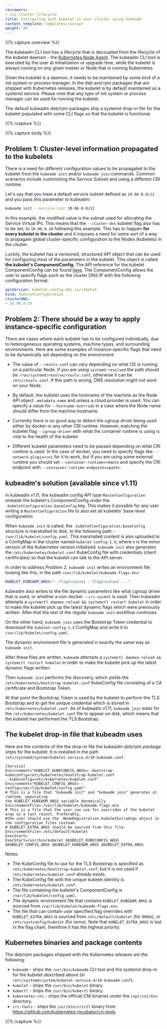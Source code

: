 ```yaml
---
reviewers:
- sig-cluster-lifecycle
title: Configuring each kubelet in your cluster using kubeadm
content_template: templates/concept
weight: 40
---
```


{{% capture overview %}}

The kubeadm CLI tool has a lifecycle that is decoupled from the lifecycle
of the kubelet daemon - the [Kubernetes Node Agent](/docs/reference/command-line-tools-reference/kubelet).
The kubeadm CLI tool is executed by the user at initialization or upgrade time, while the kubelet is always
running on any given master or Node that is running Kubernetes.

Given the kubelet is a daemon, it needs to be maintained by some kind of a init system or process manager.
In the deb and rpm packages that are shipped with Kubernetes releases, the kubelet is by default maintained
as a systemd service. Please note that _any type_ of init system or process manager can be used for running the kubelet.

The default kubeadm deb/rpm packages ship a systemd drop-in file for the kubelet populated with
some CLI flags so that the kubelet is functional.

{{% /capture %}}

{{% capture body %}}

## Problem 1: Cluster-level information propagated to the kubelets

There is a need for different configuration values to be propagated to the kubelet from the
`kubeadm init` and/or `kubeadm join` commands. Common scenarios include customizing the Service
Subnet and using a different CRI runtime.

Let's say that you have a default service subnet defined as `10.96.0.0/12` and you pass this parameter to kubeadm:
```bash
kubeadm init --service-cidr 10.96.0.0/12
```

In this example, the modified value is the subnet used for allocating the Service Virtual IPs.
This means that the `--cluster-dns` kubelet flag also has to be set, to `10.96.0.10` following this example.
This has to happen **for every kubelet in the cluster** and it imposes a need for some sort of a way to propagate
global cluster-specific configuration to the Nodes (kubelets) in the cluster.

Luckily, the kubelet has a versioned, structured API object that can be used for configuring most of the
parameters in the kubelet. This object is called **the kubelet's ComponentConfig**. The API reference for the
kubelet ComponentConfig can be found [here](https://godoc.org/k8s.io/kubernetes/pkg/kubelet/apis/kubeletconfig#KubeletConfiguration).
The ComponentConfig allows the user to specify flags such as the cluster DNS IP with the following configuration format:
```yaml
apiVersion: kubelet.config.k8s.io/v1beta1
kind: KubeletConfiguration
clusterDNS:
- 10.96.0.10
```

## Problem 2: There should be a way to apply instance-specific configuration

There are cases where each kubelet has to be configured individually, due to heterogeneous operating systems,
machine types, and surrounding environments. Here are some examples of instance-specific flags that need to be dynamically
set depending on the environment:
- The value of `--resolv-conf` can vary depending on what OS is running on a particular Node. If you are using
`systemd-resolved` the path should be `/run/systemd/resolve/resolv.conf`, otherwise it can be `/etc/resolv.conf`.
If this path is wrong, DNS resolution might not work on your Node.

- By default, the kubelet uses the hostname of the machine as the Node API object `.metadata.name` and unless
a cloud provider is used. You can specify a value for `--hostname-override` in a case where the Node name should differ
from the machine hostname.

- Currently there is no good way to detect the cgroup driver being used either by docker or any other CRI runtime.
However, matching the kubelet flag `--cgroup-driver` with what the container runtime is using is vital to the health
of the kubelet.

- Different kubelet parameters need to be passed depending on what CRI runtime is used. In the case of docker,
you need to specify flags like `--network-plugin=cni` for it to work, but if you are using some external runtime
you should set `--container-runtime=remote` and specify the CRI endpoint with `--container-runtime-endpoint=<path>`.

## kubeadm's solution (available since v1.11)

In kubeadm v1.11, the kubeadm config API type `MasterConfiguration` embeds the kubelet's ComponentConfig under
the `.kubeletConfiguration.baseConfig` key. This makes it possible for any user writing a `MasterConfiguration`
file to also set all kubelets' base-level configuration.

When `kubeadm init` is called, the `.kubeletConfiguration.baseConfig`  structure is marshalled to disk, to the
following path - `/var/lib/kubelet/config.yaml`. This marshalled content is also uploaded to a ConfigMap in the cluster
named `kubelet-config-1.X`, where `X` is the minor version of the Kubernetes version initialized. `kubeadm init` also
generates the `/etc/kubernetes/kubelet.conf` KubeConfig file with credentials (client certificates) so that the kubelet
can talk to the API server.

In order to address _Problem 2_, `kubeadm init` writes an environment file looking like this, in the path
`/var/lib/kubelet/kubeadm-flags.env`:
```bash
KUBELET_KUBEADM_ARGS="--flag1=value1 --flag2=value2 ..."
```

kubeadm also writes to the file dynamic parameters like what cgroup driver that is used, or whether a non-docker
`--cri-socket` is used. Then kubeadm attempts a `systemctl daemon-reload && systemctl restart kubelet` in order
to make the kubelet pick up the latest dynamic flags which were previously written. After that the rest of the regular
`kubeadm init` workflow continues.

On the other hand, `kubeadm join` uses the Bootstrap Token credential to download the `kubelet-config-1.X` ConfigMap
and write it to `/var/lib/kubelet/config.yaml`.

The dynamic environment file is generated in exactly the same way as `kubeadm init`.

After these files are written, `kubeadm` attempts a `systemctl daemon-reload && systemctl restart kubelet` in order
to make the kubelet pick up the latest dynamic flags written.

Then `kubeadm join` performs the discovery, which yields the `/etc/kubernetes/bootstrap-kubelet.conf` KubeConfig
file consisting of a CA certificate and Bootstrap Token.

At that point the Bootstrap Token is used by the kubelet to perform the TLS Bootstrap and to get the unique credential which
is stored in `/etc/kubernetes/kubelet.conf`. As of kubeadm v1.11, `kubeadm join` waits for the `/etc/kubernetes/kubelet.conf`
file to appear on disk, which means that the kubelet has performed the TLS Bootstrap.

##  The kubelet drop-in file that kubeadm uses
Here are the contents of the the drop-in file the kubeadm _deb/rpm package_ ships for the kubelet. It is installed in
the path `/etc/systemd/system/kubelet.service.d/10-kubeadm.conf`.

```
[Service]
Environment="KUBELET_KUBECONFIG_ARGS=--bootstrap-kubeconfig=/etc/kubernetes/bootstrap-kubelet.conf
--kubeconfig=/etc/kubernetes/kubelet.conf"
Environment="KUBELET_CONFIG_ARGS=--config=/var/lib/kubelet/config.yaml"
# This is a file that "kubeadm init" and "kubeadm join" generates at runtime, populating
the KUBELET_KUBEADM_ARGS variable dynamically
EnvironmentFile=-/var/lib/kubelet/kubeadm-flags.env
# This is a file that the user can use for overrides of the kubelet args as a last resort. Preferably,
#the user should use the .NodeRegistration.KubeletExtraArgs object in the configuration files instead.
# KUBELET_EXTRA_ARGS should be sourced from this file.
EnvironmentFile=-/etc/default/kubelet
ExecStart=
ExecStart=/usr/bin/kubelet $KUBELET_KUBECONFIG_ARGS $KUBELET_CONFIG_ARGS $KUBELET_KUBEADM_ARGS $KUBELET_EXTRA_ARGS
```

Notes:

- The KubeConfig file to use for the TLS Bootstrap is specified as `/etc/kubernetes/bootstrap-kubelet.conf`,
but it is not used if `/etc/kubernetes/kubelet.conf` already exists.
- The KubeConfig file with the unique kubelet identity is `/etc/kubernetes/kubelet.conf`.
- The file containing the kubelet's ComponentConfig is `/var/lib/kubelet/config.yaml`.
- The dynamic environment file that contains `KUBELET_KUBEADM_ARGS` is sourced from `/var/lib/kubelet/kubeadm-flags.env`.
- The file that can contain user specified flag overrides with `KUBELET_EXTRA_ARGS` is sourced from `/etc/default/kubelet`
(for debs), or `/etc/systconfig/kubelet` (for rpms). Note that `KUBELET_EXTRA_ARGS` is last in the flag chain,
therefore it has the highest priority.

## Kubernetes binaries and package contents

The deb/rpm packages shipped with the Kubernetes releases are the following:

- `kubeadm` - ships the `/usr/bin/kubeadm` CLI tool and the systemd drop-in for the kubelet described above
(in `/etc/systemd/system/kubelet.service.d/10-kubeadm.conf`).
- `kubelet` - ships the `/usr/bin/kubelet` binary.
- `kubectl` - ships the `/usr/bin/kubectl` binary.
- `kubernetes-cni` - ships the official CNI binaries under the `/opt/cni/bin` directory.
- `cri-tools` - ships the `/usr/bin/crictl` binary from https://github.com/kubernetes-incubator/cri-tools

{{% /capture %}}
